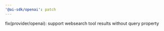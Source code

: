 ```yaml
---
'@ai-sdk/openai': patch
---
```


fix(provider/openai): support websearch tool results without query property
